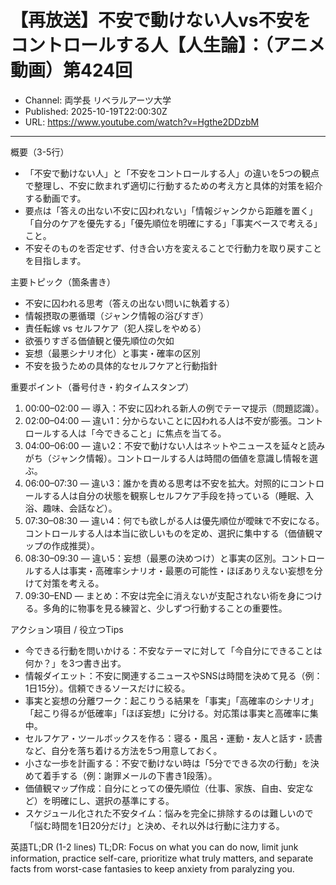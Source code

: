 # 【再放送】不安で動けない人vs不安をコントロールする人【人生論】：（アニメ動画）第424回

- Channel: 両学長 リベラルアーツ大学
- Published: 2025-10-19T22:00:30Z
- URL: https://www.youtube.com/watch?v=Hgthe2DDzbM

---

概要（3-5行）
- 「不安で動けない人」と「不安をコントロールする人」の違いを5つの観点で整理し、不安に飲まれず適切に行動するための考え方と具体的対策を紹介する動画です。  
- 要点は「答えの出ない不安に囚われない」「情報ジャンクから距離を置く」「自分のケアを優先する」「優先順位を明確にする」「事実ベースで考える」こと。  
- 不安そのものを否定せず、付き合い方を変えることで行動力を取り戻すことを目指します。

主要トピック（箇条書き）
- 不安に囚われる思考（答えの出ない問いに執着する）
- 情報摂取の悪循環（ジャンク情報の浴びすぎ）
- 責任転嫁 vs セルフケア（犯人探しをやめる）
- 欲張りすぎる価値観と優先順位の欠如
- 妄想（最悪シナリオ化）と事実・確率の区別
- 不安を扱うための具体的なセルフケアと行動指針

重要ポイント（番号付き・約タイムスタンプ）
1. 00:00–02:00 — 導入：不安に囚われる新人の例でテーマ提示（問題認識）。  
2. 02:00–04:00 — 違い1：分からないことに囚われる人は不安が膨張。コントロールする人は「今できること」に焦点を当てる。  
3. 04:00–06:00 — 違い2：不安で動けない人はネットやニュースを延々と読みがち（ジャンク情報）。コントロールする人は時間の価値を意識し情報を選ぶ。  
4. 06:00–07:30 — 違い3：誰かを責める思考は不安を拡大。対照的にコントロールする人は自分の状態を観察しセルフケア手段を持っている（睡眠、入浴、趣味、会話など）。  
5. 07:30–08:30 — 違い4：何でも欲しがる人は優先順位が曖昧で不安になる。コントロールする人は本当に欲しいものを定め、選択に集中する（価値観マップの作成推奨）。  
6. 08:30–09:30 — 違い5：妄想（最悪の決めつけ）と事実の区別。コントロールする人は事実・高確率シナリオ・最悪の可能性・ほぼありえない妄想を分けて対策を考える。  
7. 09:30–END — まとめ：不安は完全に消えないが支配されない術を身につける。多角的に物事を見る練習と、少しずつ行動することの重要性。

アクション項目 / 役立つTips
- 今できる行動を問いかける：不安なテーマに対して「今自分にできることは何か？」を3つ書き出す。  
- 情報ダイエット：不安に関連するニュースやSNSは時間を決めて見る（例：1日15分）。信頼できるソースだけに絞る。  
- 事実と妄想の分離ワーク：起こりうる結果を「事実」「高確率のシナリオ」「起こり得るが低確率」「ほぼ妄想」に分ける。対応策は事実と高確率に集中。  
- セルフケア・ツールボックスを作る：寝る・風呂・運動・友人と話す・読書など、自分を落ち着ける方法を5つ用意しておく。  
- 小さな一歩を計画する：不安で動けない時は「5分でできる次の行動」を決めて着手する（例：謝罪メールの下書き1段落）。  
- 価値観マップ作成：自分にとっての優先順位（仕事、家族、自由、安定など）を明確にし、選択の基準にする。  
- スケジュール化された不安タイム：悩みを完全に排除するのは難しいので「悩む時間を1日20分だけ」と決め、それ以外は行動に注力する。

英語TL;DR (1-2 lines)
TL;DR: Focus on what you can do now, limit junk information, practice self-care, prioritize what truly matters, and separate facts from worst-case fantasies to keep anxiety from paralyzing you.
